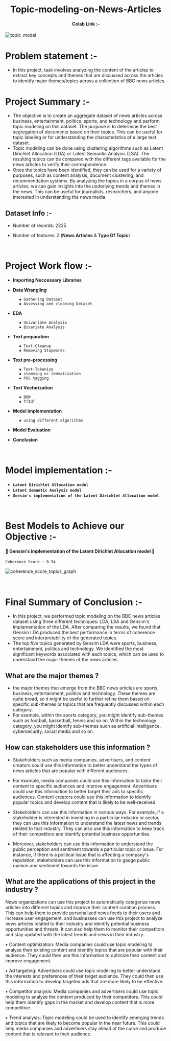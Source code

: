 <h1 align="center">Topic-modeling-on-News-Articles</h1>

<h4 align="center"> Colab Link :- </h4>

![topic_model](https://user-images.githubusercontent.com/121340232/227875293-defdba92-0c30-44f9-a141-7e6cc5fa9555.png)


# **Problem statement :-**

- In this project, task involves analyzing the content of the articles to extract key concepts and themes that are discussed across the articles to identify major themes/topics across a collection of BBC news articles.


# **Project Summary :-**

- The objective is to create an aggregate dataset of news articles across business, entertainment, politics, sports, and technology and perform topic modeling on this dataset. The purpose is to determine the best segregation of documents based on their topics. This can be useful for topic labeling or for understanding the characteristics of a large text dataset.
- Topic modeling can be done using clustering algorithms such as Latent Dirichlet Allocation (LDA) or Latent Semantic Analysis (LSA). The resulting topics can be compared with the different tags available for the news articles to verify their correspondence.
- Once the topics have been identified, they can be used for a variety of purposes, such as content analysis, document clustering, and recommendation systems. By analyzing the topics in a corpus of news articles, we can gain insights into the underlying trends and themes in the news. This can be useful for journalists, researchers, and anyone interested in understanding the news media.


## **Dataset Info :-**

* Number of records: 2225

* Number of features: 2  (**News Articles**  &  **Type Of Topic**)

<BR/>

# **Project Work flow :-**

- **Importing Neccessary Libraries**

- **Data Wrangling**

```
      ▪ Gathering Dataset
      ▪ Assessing and cleaning Dataset
```

- **EDA**

```
      ▪ Univariate Analysis
      ▪ Bivariate Analysis 
```

- **Text preparation**

```
      ▪ Text-Cleanup
      ▪ Removing Stopwords
```

- **Text pre-processing**

```   
      ▪ Text-Tokenize
      ▪ stemming or lemmatization
      ▪ POS tagging
```

- **Text Vectorization**

```
      ▪ BOW
      ▪ TfIdf
```

- **Model implementation**

```
      ▪ using different algorithms
```

- **Model Evaluation**

- **Conclusion**

<BR/>

# **Model implementation :-**

* **`Latent Dirichlet Allocation model`**
* **`Latent Semantic Analysis model`**
* **`Gensim's implementation of the Latent Dirichlet Allocation model`**

<BR/>

# **Best Models to Achieve our Objective :-**

#### 🥇 Gensim's implementation of the Latent Dirichlet Allocation model 🥇

`Coherence Score : 0.54`

![coherence_score_topics_graph](https://user-images.githubusercontent.com/121340232/227881438-4ef7dd0c-4434-4bd9-a258-485f5b944d48.png)

<BR/>

# **Final Summary of Conclusion :-**

- In this project, we performed topic modeling on the BBC news articles dataset using three different techniques: LDA, LSA and Gensim's implementation of the LDA. After comparing the results, we found that Gensim LDA produced the best performance in terms of coherence score and interpretability of the generated topics.
- The top five topics generated by Gensim LDA were sports, business, entertainment, politics and technology. We identified the most significant keywords associated with each topics, which can be used to understand the major themes of the news articles.


## **What are the major themes ?**

- the major themes that emerge from the BBC news articles are sports, business, entertainment, politics and technology. These themes are quite broad, so it might be useful to further refine them based on specific sub-themes or topics that are frequently discussed within each category.
- For example, within the sports category, you might identify sub-themes such as football, basketball, tennis and so on. Within the technology category, you might identify sub-themes such as artificial intelligence, cybersecurity, social media and so on.


## **How can stakeholders use this information ?**

- Stakeholders such as media companies, advertisers, and content creators could use this information to better understand the types of news articles that are popular with different audiences.

- For example, media companies could use this information to tailor their content to specific audiences and improve engagement. Advertisers could use this information to better target their ads to specific audiences. Content creators could use this information to identify popular topics and develop content that is likely to be well-received.

- Stakeholders can use this information in various ways. For example, if a stakeholder is interested in investing in a particular industry or sector, they can use this information to understand the latest news and trends related to that industry. They can also use this information to keep track of their competitors and identify potential business opportunities.

- Moreover, stakeholders can use this information to understand the public perception and sentiment towards a particular topic or issue. For instance, if there is a political issue that is affecting a company's reputation, stakeholders can use this information to gauge public opinion and sentiment towards the issue.


## **What are the applications of this project in the industry ?**

  News organizations can use this project to automatically categorize news articles into different topics and improve their content curation process. This can help them to provide personalized news feeds to their users and increase user engagement. and businesses can use this project to analyze news articles related to their industry and identify potential business opportunities and threats. It can also help them to monitor their competitors and stay updated with the latest trends and news in their industry.

▪ Content optimization: Media companies could use topic modeling to analyze their existing content and identify topics that are popular with their audience. They could then use this information to optimize their content and improve engagement.

▪ Ad targeting: Advertisers could use topic modeling to better understand the interests and preferences of their target audience. They could then use this information to develop targeted ads that are more likely to be effective.

▪ Competitor analysis: Media companies and advertisers could use topic modeling to analyze the content produced by their competitors. This could help them identify gaps in the market and develop content that is more competitive.

▪ Trend analysis: Topic modeling could be used to identify emerging trends and topics that are likely to become popular in the near future. This could help media companies and advertisers stay ahead of the curve and produce content that is relevant to their audience.






